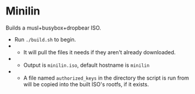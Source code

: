 # Minilin
Builds a musl+busybox+dropbear ISO.
- Run `./build.sh` to begin.
- - It will pull the files it needs if they aren't already downloaded.
- - Output is `minilin.iso`, default hostname is `minilin`
- - A file named `authorized_keys` in the directory the script is run from will be copied into the built ISO's rootfs, if it exists.
